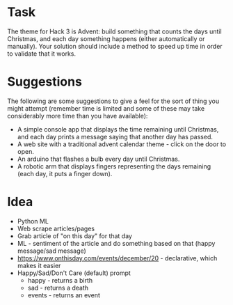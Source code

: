 # Task

The theme for Hack 3 is Advent: build something that counts the days until Christmas, and each day something happens (either automatically or manually).  Your solution should include a method to speed up time in order to validate that it works.



# Suggestions

The following are some suggestions to give a feel for the sort of thing you might attempt (remember time is limited and some of these may take considerably more time than you have available):

* A simple console app that displays the time remaining until Christmas, and each day prints a message saying that another day has passed.
* A web site with a traditional advent calendar theme - click on the door to open.
* An arduino that flashes a bulb every day until Christmas.
* A robotic arm that displays fingers representing the days remaining (each day, it puts a finger down).

# Idea

* Python ML
* Web scrape articles/pages
* Grab article of "on this day" for that day
* ML - sentiment of the article and do something based on that (happy message/sad message)
* https://www.onthisday.com/events/december/20 - declarative, which makes it easier
* Happy/Sad/Don't Care (default) prompt
  * happy - returns a birth
  * sad - returns a death
  * events - returns an event
